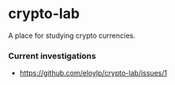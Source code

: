 # crypto-lab
A place for studying crypto currencies.

### Current investigations

* https://github.com/eloylp/crypto-lab/issues/1
